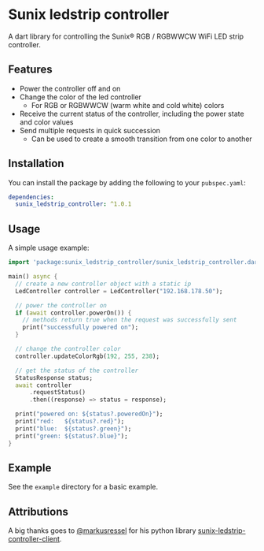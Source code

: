 # Sunix ledstrip controller

A dart library for controlling the Sunix® RGB / RGBWWCW WiFi LED strip controller.


## Features
- Power the controller off and on
- Change the color of the led controller
	- For RGB or RGBWWCW (warm white and cold white) colors
- Receive the current status of the controller, including the power state and color values
- Send multiple requests in quick succession
	- Can be used to create a smooth transition from one color to another


## Installation
You can install the package by adding the following to your `pubspec.yaml`:
```yaml
dependencies:
  sunix_ledstrip_controller: ^1.0.1
```


## Usage

A simple usage example:

```dart
import 'package:sunix_ledstrip_controller/sunix_ledstrip_controller.dart';

main() async {
  // create a new controller object with a static ip
  LedController controller = LedController("192.168.178.50");

  // power the controller on
  if (await controller.powerOn()) {
    // methods return true when the request was successfully sent
    print("successfully powered on");
  }

  // change the controller color
  controller.updateColorRgb(192, 255, 238);

  // get the status of the controller
  StatusResponse status;
  await controller
      .requestStatus()
      .then((response) => status = response);

  print("powered on: ${status?.poweredOn}");
  print("red:   ${status?.red}");
  print("blue:  ${status?.green}");
  print("green: ${status?.blue}");
}
```

## Example

See the `example` directory for a basic example.

## Attributions
A big thanks goes to [@markusressel](https://github.com/markusressel) for his python library [sunix-ledstrip-controller-client](https://github.com/markusressel/sunix-ledstrip-controller-client).
